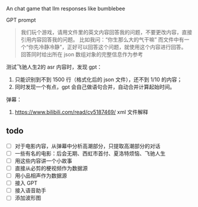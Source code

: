 An chat game that llm responses like bumblebee


GPT prompt
> 我们玩个游戏，请用文件里的英文内容回答我的问题，不要更改内容，直接引用内容回答我的问题。
> 比如我问：“你生那么大的气干嘛”
> 而文件中有一个“你先冷静冷静”，正好可以回答这个问题，就使用这个内容进行回答。
> 回答同时给出所在 json 数组对象的完整信息作为参考


测试飞驰人生2的 asr 内容时，发现 gpt：
1. 只能识别到不到 1500 行（格式化后的 json 文件），还不到 1/10 的内容；
2. 同时发现一个有点，gpt 会自己做语句合并，自动合并计算起始时间。


弹幕：
1. https://www.bilibili.com/read/cv5187469/ xml 文件解释

## todo
- [ ] 对于电影内容，从弹幕中分析高潮部分，只提取高潮部分的对话
- [ ] 一些有名的电影：后会无期、西虹市首付、夏洛特烦恼、飞驰人生
- [ ] 用这些内容讲一个小故事
- [ ] 直接从必剪的梗视频作为数据源
- [ ] 用小品相声作为数据源
- [ ] 接入 GPT
- [ ] 接入语音助手
- [ ] 添加波形图